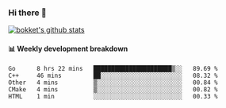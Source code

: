 ### Hi there 👋
[![bokket's github stats](https://github-readme-stats.vercel.app/api?username=bokket&show_icons=true&count_private=true)](https://github.com/anuraghazra/github-readme-stats)

#### :bar_chart: Weekly development breakdown
<!--START_SECTION:waka-->
```text
Go      8 hrs 22 mins   ██████████████████████▒░░   89.69 % 
C++     46 mins         ██░░░░░░░░░░░░░░░░░░░░░░░   08.32 % 
Other   4 mins          ▒░░░░░░░░░░░░░░░░░░░░░░░░   00.84 % 
CMake   4 mins          ▒░░░░░░░░░░░░░░░░░░░░░░░░   00.82 % 
HTML    1 min           ░░░░░░░░░░░░░░░░░░░░░░░░░   00.33 % 
```
<!--END_SECTION:waka-->
